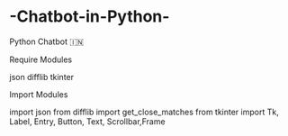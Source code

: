 # -Chatbot-in-Python-
Python Chatbot 🇮🇳

Require Modules

json
difflib
tkinter

Import Modules

import json
from difflib import get_close_matches
from tkinter import Tk, Label, Entry, Button, Text, Scrollbar,Frame



